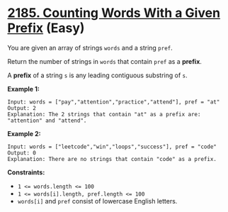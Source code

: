 # [2185. Counting Words With a Given Prefix][link] (Easy)

[link]: https://leetcode.com/problems/counting-words-with-a-given-prefix/

You are given an array of strings `words` and a string `pref`.

Return the number of strings in  `words` that contain  `pref` as a **prefix**.

A **prefix** of a string `s` is any leading contiguous substring of `s`.

**Example 1:**

```
Input: words = ["pay","attention","practice","attend"], pref = "at"
Output: 2
Explanation: The 2 strings that contain "at" as a prefix are: "attention" and "attend".
```

**Example 2:**

```
Input: words = ["leetcode","win","loops","success"], pref = "code"
Output: 0
Explanation: There are no strings that contain "code" as a prefix.
```

**Constraints:**

- `1 <= words.length <= 100`
- `1 <= words[i].length, pref.length <= 100`
- `words[i]` and `pref` consist of lowercase English letters.
